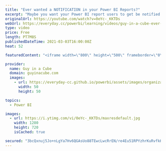 ```yaml
---
title: "Ever wanted a NOTIFICATION in your Power BI Reports?"
excerpt: "Maybe you want your Power BI report users to get be notified of some changes that occurred. And, you want that displayed within the report. Patrick has a way you can do just that!  📢 Become a member: https://guyinacu.be/membership \r \r *******************\r \r Want to take your Power BI skills to the next"
originalUrl: https://youtube.com/watch?v=0eYc-_KKTDs
webUrl: https://everyday.cc/powerbi/learning/videos/guy-in-a-cube-ever-wanted-a-notification-in-your-power-bi-reports/
type: video
price: Free
length: PT7M8S
publishedDateTime: 2021-03-03T16:00:00Z
heat: 52

featuredContent: "<iframe width=\"800\" height=\"500\" frameborder=\"0\" src=\"https://www.youtube.com/embed/0eYc-_KKTDs\" allow=\"accelerometer; autoplay; encrypted-media; gyroscope; picture-in-picture\" allowfullscreen></iframe>"

provider:
  name: Guy in a Cube
  domain: guyinacube.com
  images:
    - url: https://everyday-cc.github.io/powerbi/assets/images/organizations/guyinacube.com-50x50.jpg
      width: 50
      height: 50

topics:
  - Power BI

images:
  - url: https://i.ytimg.com/vi/0eYc-_KKTDs/maxresdefault.jpg
    width: 1280
    height: 720
    isCached: true

secured: "3bcQxnuj5Jo+nLgYa7Hv6QGAsUo88TEwcLwcRrEN/re4Eu51RPYzhrKuRvfkHyAcCtgh1QLTkw+rtQ8XRoxQ1bJT5ycgHqey553sAEoYPs0HrtslLDpz0e+nvUgw6MI0625W1JpMcgifZpioQ8r6p4X3wTi5odaYkZFYzNupL4SBlQ2P+TjaV+GtBNotW5F6LnGx2GkXerf47/h4vQwbdK8OBur3iOm032424q2FKIhUVurvHeHd5QODphlctxX/LzdVCx+GSZjk4x5eqUgVdyXtMiSw3v4yqqNPp5k3G+i5hYdWkdSmFzdlUOgw8SgxrigpcoGtVFSSo4ArxZq88k1kdZKJuA4FbajuJc7Z2tvOsDepOxJekVcHTl2IkPVeOD+leCPhh+hZOMcl0Kaco1OLDfKNt9Wx0guxvBEmIno=;FgIQqIEy1mtDtJTJ4owM+g=="
---
```


